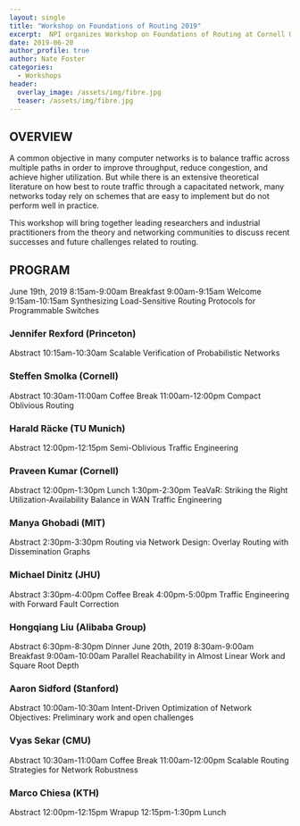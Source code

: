 ```yaml
---
layout: single
title: "Workshop on Foundations of Routing 2019"
excerpt:  NPI organizes Workshop on Foundations of Routing at Cornell University. 
date: 2019-06-20
author_profile: true
author: Nate Foster
categories: 
  - Workshops
header:
  overlay_image: /assets/img/fibre.jpg
  teaser: /assets/img/fibre.jpg
---
```


## OVERVIEW
A common objective in many computer networks is to balance traffic across multiple paths in order to improve throughput, reduce congestion, and achieve higher utilization. But while there is an extensive theoretical literature on how best to route traffic through a capacitated network, many networks today rely on schemes that are easy to implement but do not perform well in practice.

This workshop will bring together leading researchers and industrial practitioners from the theory and networking communities to discuss recent successes and future challenges related to routing.

## PROGRAM
June 19th, 2019
8:15am-9:00am	Breakfast
9:00am-9:15am	Welcome
9:15am-10:15am	Synthesizing Load-Sensitive Routing Protocols for Programmable Switches
### Jennifer Rexford (Princeton)
Abstract
10:15am-10:30am	Scalable Verification of Probabilistic Networks
### Steffen Smolka (Cornell)
Abstract
10:30am-11:00am	Coffee Break
11:00am-12:00pm	Compact Oblivious Routing
### Harald Räcke (TU Munich)
Abstract
12:00pm-12:15pm	Semi-Oblivious Traffic Engineering
### Praveen Kumar (Cornell)
Abstract
12:00pm-1:30pm	Lunch
1:30pm-2:30pm	TeaVaR: Striking the Right Utilization-Availability Balance in WAN Traffic Engineering
### Manya Ghobadi (MIT)
Abstract
2:30pm-3:30pm	Routing via Network Design: Overlay Routing with Dissemination Graphs
### Michael Dinitz (JHU)
Abstract
3:30pm-4:00pm	Coffee Break
4:00pm-5:00pm	Traffic Engineering with Forward Fault Correction
### Hongqiang Liu (Alibaba Group)
Abstract
6:30pm-8:30pm	Dinner
June 20th, 2019
8:30am-9:00am	Breakfast
9:00am-10:00am	Parallel Reachability in Almost Linear Work and Square Root Depth
### Aaron Sidford (Stanford)
Abstract
10:00am-10:30am	Intent-Driven Optimization of Network Objectives: Preliminary work and open challenges
### Vyas Sekar (CMU)
Abstract
10:30am-11:00am	Coffee Break
11:00am-12:00pm	Scalable Routing Strategies for Network Robustness
### Marco Chiesa (KTH)
Abstract
12:00pm-12:15pm	Wrapup
12:15pm-1:30pm	Lunch
